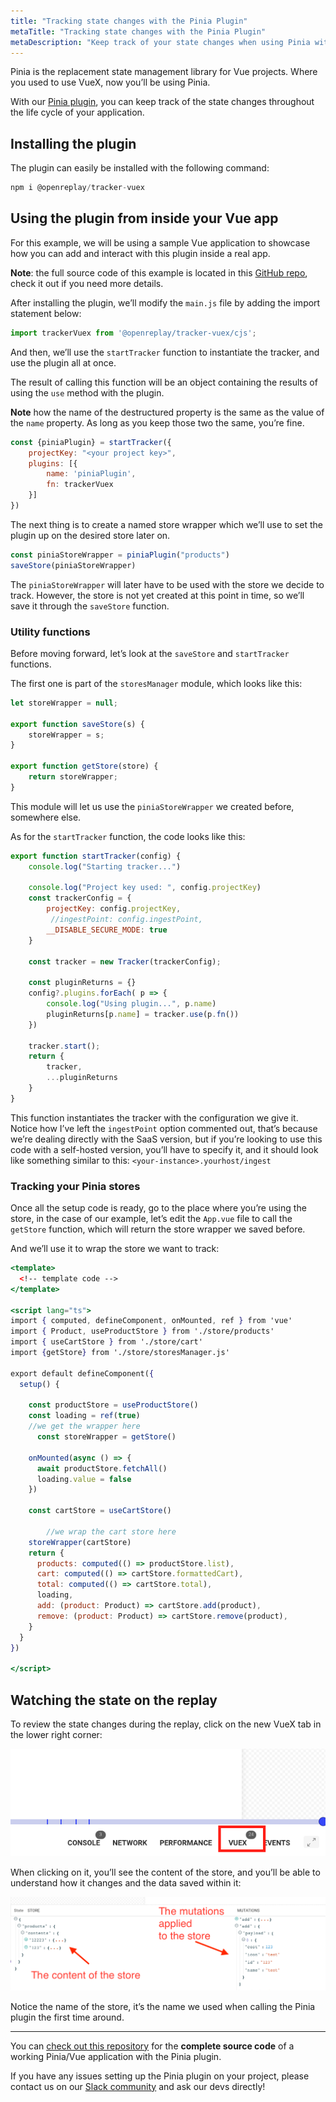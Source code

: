 ```yaml
---
title: "Tracking state changes with the Pinia Plugin"
metaTitle: "Tracking state changes with the Pinia Plugin"
metaDescription: "Keep track of your state changes when using Pinia with the Pinia plugin"
---
```

Pinia is the replacement state management library for Vue projects. Where you used to use VueX, now you’ll be using Pinia.

With our [Pinia plugin](/plugins/pinia), you can keep track of the state changes throughout the life cycle of your application.

## Installing the plugin

The plugin can easily be installed with the following command:

```jsx
npm i @openreplay/tracker-vuex
```

## Using the plugin from inside your Vue app

For this example, we will be using a sample Vue application to showcase how you can add and interact with this plugin inside a real app.

**Note**: the full source code of this example is located in this [GitHub repo](https://github.com/deleteman/openreplay-vue-pinia-example), check it out if you need more details.

After installing the plugin, we’ll modify the `main.js` file by adding the import statement below:

```jsx
import trackerVuex from '@openreplay/tracker-vuex/cjs';
```

And then, we’ll use the `startTracker` function to instantiate the tracker, and use the plugin all at once. 

The result of calling this function will be an object containing the results of using the `use` method with the plugin. 

**Note** how the name of the destructured property is the same as the value of the `name` property. As  long as you keep those two the same, you’re fine.

```jsx
const {piniaPlugin} = startTracker({
    projectKey: "<your project key>",
    plugins: [{
        name: 'piniaPlugin',
        fn: trackerVuex
    }]
})
```

The next thing is to create a named store wrapper which we’ll use to set the plugin up on the desired store later on.

```jsx
const piniaStoreWrapper = piniaPlugin("products")
saveStore(piniaStoreWrapper)
```

The `piniaStoreWrapper` will later have to be used with the store we decide to track. However, the store is not yet created at this point in time, so we’ll save it through the `saveStore` function.

### Utility functions

Before moving forward, let’s look at the `saveStore` and `startTracker` functions.

The first one is part of the `storesManager` module, which looks like this:

```jsx
let storeWrapper = null;

export function saveStore(s) {
    storeWrapper = s;
}

export function getStore(store) {
    return storeWrapper;
}
```

This module will let us use the `piniaStoreWrapper` we created before, somewhere else.

As for the `startTracker` function, the code looks like this:

```jsx
export function startTracker(config) {
    console.log("Starting tracker...")

    console.log("Project key used: ", config.projectKey)
    const trackerConfig = {
        projectKey: config.projectKey,
         //ingestPoint: config.ingestPoint,
        __DISABLE_SECURE_MODE: true
    }

    const tracker = new Tracker(trackerConfig);

    const pluginReturns = {}
    config?.plugins.forEach( p => {
        console.log("Using plugin...", p.name)
        pluginReturns[p.name] = tracker.use(p.fn())
    })
 
    tracker.start();
    return {
        tracker,
        ...pluginReturns
    }
}
```

This function instantiates the tracker with the configuration we give it. Notice how I’ve left the `ingestPoint` option commented out, that’s because we’re dealing directly with the SaaS version, but if you’re looking to use this code with a self-hosted version, you’ll have to specify it, and it should look like something similar to this: `<your-instance>.yourhost/ingest`

### Tracking your Pinia stores

Once all the setup code is ready, go to the place where you’re using the store, in the case of our example, let’s edit the  `App.vue` file to call the `getStore` function, which will return the store wrapper we saved before.

And we’ll use it to wrap the store we want to track:

```jsx
<template>
  <!-- template code -->
</template>

<script lang="ts">
import { computed, defineComponent, onMounted, ref } from 'vue'
import { Product, useProductStore } from './store/products'
import { useCartStore } from './store/cart'
import {getStore} from './store/storesManager.js'

export default defineComponent({
  setup() {
   
    const productStore = useProductStore()
    const loading = ref(true)
    //we get the wrapper here
	  const storeWrapper = getStore()

    onMounted(async () => {
      await productStore.fetchAll()
      loading.value = false
    })

    const cartStore = useCartStore()

		//we wrap the cart store here
    storeWrapper(cartStore)
    return {
      products: computed(() => productStore.list),
      cart: computed(() => cartStore.formattedCart),
      total: computed(() => cartStore.total),
      loading,
      add: (product: Product) => cartStore.add(product),
      remove: (product: Product) => cartStore.remove(product),
    }
  }
})

</script>
```

## Watching the state on the replay

To review the state changes during the replay, click on the new VueX tab in the lower right corner:

![The new VueX tab](./images/pinia/new-tab.png)

When clicking on it, you’ll see the content of the store, and you’ll be able to understand how it changes and the data saved within it:

![State mutations](./images/pinia/state-changes.png)

Notice the name of the store, it’s the name we used when calling the Pinia plugin  the first time around.

---

You can [check out this repository](https://github.com/deleteman/openreplay-vue-pinia-example) for the **complete source code** of a working Pinia/Vue application with the Pinia plugin.

If you have any issues setting up the Pinia plugin on your project, please contact us on our [Slack community](https://slack.openreplay.com/) and ask our devs directly!